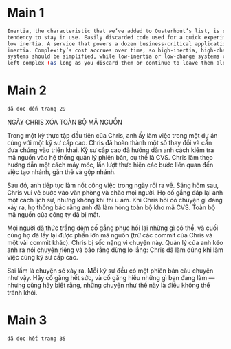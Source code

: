 # Main 1
```bash
Inertia, the characteristic that we’ve added to Ousterhout’s list, is software’s
tendency to stay in use. Easily discarded code used for a quick experiment has
low inertia. A service that powers a dozen business-critical applications has high
inertia. Complexity’s cost accrues over time, so high-inertia, high-change
systems should be simplified, while low-inertia or low-change systems can be
left complex (as long as you discard them or continue to leave them alone).
```
# Main 2
```bash
đã đọc đến trang 29
```
  NGÀY CHRIS XÓA TOÀN BỘ MÃ NGUỒN

  Trong một kỳ thực tập đầu tiên của Chris, anh ấy làm việc trong một dự án cùng với một kỹ sư cấp cao. Chris đã hoàn thành một số thay đổi và cần đưa chúng vào triển khai. Kỹ sư cấp cao đã hướng dẫn anh cách kiểm tra mã nguồn vào hệ thống quản lý phiên bản, cụ thể là CVS. Chris làm theo hướng dẫn một cách máy móc, lần lượt thực hiện các bước liên quan đến việc tạo nhánh, gắn thẻ và gộp nhánh.
  
  Sau đó, anh tiếp tục làm nốt công việc trong ngày rồi ra về. Sáng hôm sau, Chris vui vẻ bước vào văn phòng và chào mọi người. Họ cố gắng đáp lại anh một cách lịch sự, nhưng không khí thì u ám. Khi Chris hỏi có chuyện gì đang xảy ra, họ thông báo rằng anh đã làm hỏng toàn bộ kho mã CVS. Toàn bộ mã nguồn của công ty đã bị mất.
  
  Mọi người đã thức trắng đêm cố gắng phục hồi lại những gì có thể, và cuối cùng họ đã lấy lại được phần lớn mã nguồn (trừ các commit của Chris và một vài commit khác). Chris bị sốc nặng vì chuyện này. Quản lý của anh kéo anh ra nói chuyện riêng và bảo rằng đừng lo lắng: Chris đã làm đúng khi làm việc cùng kỹ sư cấp cao.
  
  Sai lầm là chuyện sẽ xảy ra. Mỗi kỹ sư đều có một phiên bản câu chuyện như vậy.
  Hãy cố gắng hết sức, và cố gắng hiểu những gì bạn đang làm — nhưng cũng hãy biết rằng, những chuyện như thế này là điều không thể tránh khỏi.

# Main 3
```bash
đã đọc hết trang 35
```







